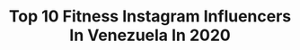 ---
title: Top 10 Fitness Instagram Influencers In Venezuela In 2020
description: >-
  Find top fitness Instagram influencers in Venezuela in 2020. Most popular hashtags: #playa #caracas #tbt #coronavirus.
platform: Instagram
profiles:
  - username: "michymolero"
    fullname: >-
      Michy Molero
    location: "Venezuela"
    followers: 39618
    engagement: 1897
    commentsToLikes: 0.018224
    id: ckap1f3vfubv10i78a0usbzm3
    verified: false
    hashtags: "#losamo, #cinaruco, #vamosvenezuela, #madrenaturaleza"
  - username: "bipsperez"
    fullname: >-
      Belinda Perez
    location: "Venezuela"
    followers: 29072
    engagement: 379
    commentsToLikes: 0.064017
    id: ck15taqy6h6690i19ts5r2lfg
    verified: false
    hashtags: "#charlotlover, #domingo, #extran, #vive"
  - username: "solparra23"
    fullname: >-
      Sol Parra
    location: "Venezuela"
    followers: 147213
    engagement: 291
    commentsToLikes: 0.018676
    id: ckap6678eekgs0i78ttpo2cde
    verified: false
    hashtags: "#cuarentenatime, #tbt"
  - username: "brennokie"
    fullname: >-
      Brenda Orozco.
    location: "Venezuela"
    followers: 3041
    engagement: 1531
    commentsToLikes: 0.074311
    id: ck5zp6uq1s3kp0i14asnuq1sb
    verified: false
    hashtags: "#stretching, #pole, #gymnast, #competition"
  - username: "maximo_simons"
    fullname: >-
      MAXIMO SIMONS ♕
    location: "Venezuela"
    followers: 55994
    engagement: 220
    commentsToLikes: 0.047420
    id: ck6ucdkg4ez3l0j7145dptlhs
    verified: false
    hashtags: "#artdance, #challenge, #panama, #ritmo"
  - username: "dianavasquezve"
    fullname: >-
      DIANA VASQUEZ
    location: "Venezuela"
    followers: 10670
    engagement: 1227
    commentsToLikes: 0.114270
    id: ck8tdsjan4m2c0j78m724dumc
    verified: false
    hashtags: "#workingfromhome, #playa, #periodistas, #fitfam"
  - username: "moveyourash.fit"
    fullname: >-
      Ashly Prieto Healthy Lifestyle
    location: "Venezuela"
    followers: 40829
    engagement: 435
    commentsToLikes: 0.176710
    id: ck5cfpjwwnemm0i11bg26a6ow
    verified: false
    hashtags: "#ootd, #brownielowcarb, #lowcarb, #tbt"
  - username: "solimarpalencia"
    fullname: >-
      solymar palencia
    location: "Venezuela"
    followers: 46762
    engagement: 163
    commentsToLikes: 0.224825
    id: ck5ch3fvbq1ep0i11vaj6qjub
    verified: false
    hashtags: "#solidaridad, #modelfitness, #840, #seguimosencasa"
  - username: "marialerojas2"
    fullname: >-
      𝑴𝒂𝒓𝒊𝒂𝒍𝒆 𝑹𝒐𝒋𝒂𝒔
    location: "Venezuela"
    followers: 40926
    engagement: 142
    commentsToLikes: 0.196931
    id: ck5zwzktl721k0i14g9uyzgdb
    verified: false
    hashtags: "#cuerda, #style, #goodtimes, #kiss"
  - username: "xavy_munoz"
    fullname: >-
      Xavy Muñoz
    location: "Venezuela"
    followers: 257019
    engagement: 104
    commentsToLikes: 0.031935
    id: ck15qsrtx4gkp0i19movoxpil
    verified: false
    hashtags: "#johanmu, #fotos, #dios, #running"
---